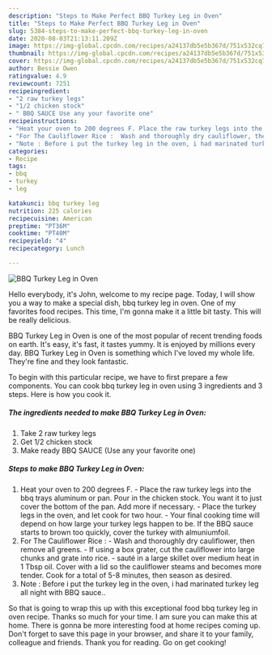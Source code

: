 ```yaml
---
description: "Steps to Make Perfect BBQ Turkey Leg in Oven"
title: "Steps to Make Perfect BBQ Turkey Leg in Oven"
slug: 5384-steps-to-make-perfect-bbq-turkey-leg-in-oven
date: 2020-08-03T21:13:11.209Z
image: https://img-global.cpcdn.com/recipes/a24137db5e5b367d/751x532cq70/bbq-turkey-leg-in-oven-recipe-main-photo.jpg
thumbnail: https://img-global.cpcdn.com/recipes/a24137db5e5b367d/751x532cq70/bbq-turkey-leg-in-oven-recipe-main-photo.jpg
cover: https://img-global.cpcdn.com/recipes/a24137db5e5b367d/751x532cq70/bbq-turkey-leg-in-oven-recipe-main-photo.jpg
author: Bessie Owen
ratingvalue: 4.9
reviewcount: 7251
recipeingredient:
- "2 raw turkey legs"
- "1/2 chicken stock"
- " BBQ SAUCE Use any your favorite one"
recipeinstructions:
- "Heat your oven to 200 degrees F. Place the raw turkey legs into the bbq trays aluminum or pan. Pour in the chicken stock. You want it to just cover the bottom of the pan. Add more if necessary. Place the turkey legs in the oven, and let cook for two hour. Your final cooking time will depend on how large your turkey legs happen to be. If the BBQ sauce starts to brown too quickly, cover the turkey with almuniumfoil."
- "For The Cauliflower Rice :  Wash and thoroughly dry cauliflower, then remove all greens. If using a box grater, cut the cauliflower into large chunks and grate into rice. sauté in a large skillet over medium heat in 1 Tbsp oil. Cover with a lid so the cauliflower steams and becomes more tender. Cook for a total of 5-8 minutes, then season as desired."
- "Note : Before i put the turkey leg in the oven, i had marinated turkey leg all night with BBQ sauce.."
categories:
- Recipe
tags:
- bbq
- turkey
- leg

katakunci: bbq turkey leg 
nutrition: 225 calories
recipecuisine: American
preptime: "PT36M"
cooktime: "PT40M"
recipeyield: "4"
recipecategory: Lunch

---
```



![BBQ Turkey Leg in Oven](https://img-global.cpcdn.com/recipes/a24137db5e5b367d/751x532cq70/bbq-turkey-leg-in-oven-recipe-main-photo.jpg)

Hello everybody, it's John, welcome to my recipe page. Today, I will show you a way to make a special dish, bbq turkey leg in oven. One of my favorites food recipes. This time, I'm gonna make it a little bit tasty. This will be really delicious.



BBQ Turkey Leg in Oven is one of the most popular of recent trending foods on earth. It's easy, it's fast, it tastes yummy. It is enjoyed by millions every day. BBQ Turkey Leg in Oven is something which I've loved my whole life. They're fine and they look fantastic.


To begin with this particular recipe, we have to first prepare a few components. You can cook bbq turkey leg in oven using 3 ingredients and 3 steps. Here is how you cook it.

<!--inarticleads1-->

##### The ingredients needed to make BBQ Turkey Leg in Oven:

1. Take 2 raw turkey legs
1. Get 1/2 chicken stock
1. Make ready  BBQ SAUCE (Use any your favorite one)




<!--inarticleads2-->

##### Steps to make BBQ Turkey Leg in Oven:

1. Heat your oven to 200 degrees F. - Place the raw turkey legs into the bbq trays aluminum or pan. Pour in the chicken stock. You want it to just cover the bottom of the pan. Add more if necessary. - Place the turkey legs in the oven, and let cook for two hour. - Your final cooking time will depend on how large your turkey legs happen to be. If the BBQ sauce starts to brown too quickly, cover the turkey with almuniumfoil.
1. For The Cauliflower Rice :  - Wash and thoroughly dry cauliflower, then remove all greens. - If using a box grater, cut the cauliflower into large chunks and grate into rice. - sauté in a large skillet over medium heat in 1 Tbsp oil. Cover with a lid so the cauliflower steams and becomes more tender. Cook for a total of 5-8 minutes, then season as desired.
1. Note : Before i put the turkey leg in the oven, i had marinated turkey leg all night with BBQ sauce..




So that is going to wrap this up with this exceptional food bbq turkey leg in oven recipe. Thanks so much for your time. I am sure you can make this at home. There is gonna be more interesting food at home recipes coming up. Don't forget to save this page in your browser, and share it to your family, colleague and friends. Thank you for reading. Go on get cooking!
